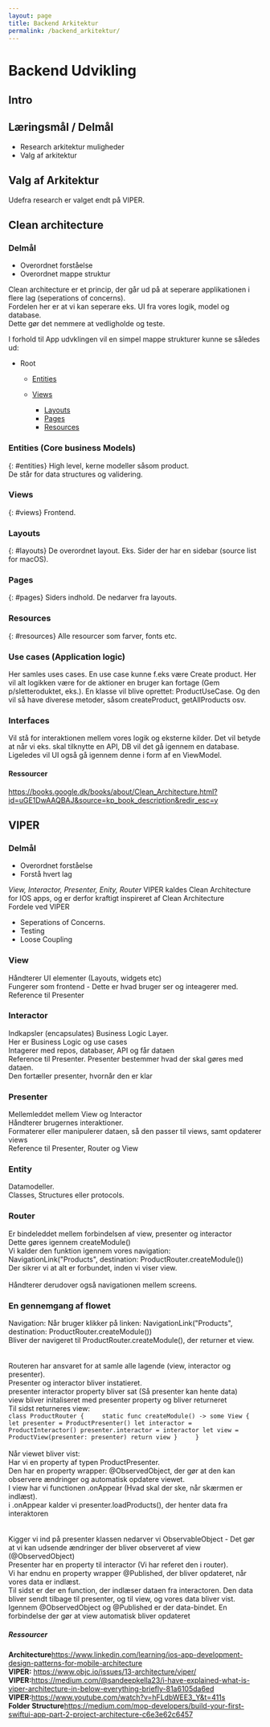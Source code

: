 ```yaml
---
layout: page
title: Backend Arkitektur
permalink: /backend_arkitektur/
---
```

# Backend Udvikling

## Intro


## Læringsmål / Delmål
<ul>
    <li>Research arkitektur muligheder</li>
    <li>Valg af arkitektur</li>
</ul>

## Valg af Arkitektur
Udefra research er valget endt på VIPER.

## Clean architecture

### Delmål
<ul>
    <li>Overordnet forståelse</li>
    <li>Overordnet mappe struktur</li>
</ul>

Clean architecture er et princip, der går ud på at seperare applikationen i flere lag (seperations of concerns).<br/>
Fordelen her er at vi kan seperare eks. UI fra vores logik, model og database.<br/>
Dette gør det nemmere at vedligholde og teste.<br/>

I forhold til App udvklingen vil en simpel mappe strukturer kunne se således ud:
<ul>
    <li>Root</li>
    <ul>
        <li><a href="#entities">Entities</a></li>
    </ul>
    <ul>
        <li><a href="#views">Views</a></li>
        <ul>
            <li><a href="#layouts">Layouts</a></li>
            <li><a href="#pages">Pages</a></li>
            <li><a href="#resources">Resources</a></li>
        </ul>
    </ul>
</ul>

### Entities (Core business Models)
{: #entities}
High level, kerne modeller såsom product.<br/>
De står for data structures og validering.

### Views
{: #views}
Frontend. 

### Layouts
{: #layouts}
De overordnet layout. Eks. Sider der har en sidebar (source list for macOS).

### Pages
{: #pages}
Siders indhold. De nedarver fra layouts.

### Resources
{: #resources}
Alle resourcer som farver, fonts etc.

### Use cases (Application logic)
Her samles uses cases. En use case kunne f.eks være Create product.
Her vil alt logikken være for de aktioner en bruger kan fortage (Gem p/sletteroduktet, eks.).
En klasse vil blive oprettet: ProductUseCase.
Og den vil så have diverese metoder, såsom createProduct, getAllProducts osv.

### Interfaces
Vil stå for interaktionen mellem vores logik og eksterne kilder.
Det vil betyde at når vi eks. skal tilknytte en API, DB vil det gå igennem en database.
Ligeledes vil UI også gå igennem denne i form af en ViewModel.

#### Ressourcer
https://books.google.dk/books/about/Clean_Architecture.html?id=uGE1DwAAQBAJ&source=kp_book_description&redir_esc=y

## VIPER

### Delmål
<ul>
    <li>Overordnet forståelse</li>
    <li>Forstå hvert lag</li>
</ul>

<i>View, Interactor, Presenter, Enity, Router</i>
VIPER kaldes Clean Architecture for IOS apps, og er derfor kraftigt inspireret af Clean Architecture<br/>
Fordele ved VIPER<br/>
<ul>
    <li>Seperations of Concerns.</li>
    <li>Testing</li>
    <li>Loose Coupling</li>    
</ul>

### View
Håndterer UI elementer (Layouts, widgets etc)<br/>
Fungerer som frontend - Dette er hvad bruger ser og inteagerer med.<br/>
Reference til Presenter<br/>

### Interactor
Indkapsler (encapsulates) Business Logic Layer.<br/>
Her er Business Logic og use cases<br/>
Intagerer med repos, databaser, API og får dataen<br/>
Reference til Presenter. Presenter bestemmer hvad der skal gøres med dataen.<br/>
Den fortæller presenter, hvornår den er klar

### Presenter
Mellemleddet mellem View og Interactor<br/>
Håndterer brugernes interaktioner. <br/>
Formaterer eller manipulerer dataen, så den passer til views, samt opdaterer views<br/>
Reference til Presenter, Router og View

### Entity
Datamodeller.<br/>
Classes, Structures eller protocols.

### Router
Er bindeleddet mellem forbindelsen af view, presenter og interactor<br/>
Dette gøres igennem createModule()<br/>
Vi kalder den funktion igennem vores navigation: NavigationLink("Products", destination: ProductRouter.createModule())<br/>
Der sikrer vi at alt er forbundet, inden vi viser view.
<br/><br/>
Håndterer derudover også navigationen mellem screens.<br/>

### En gennemgang af flowet

Navigation: Når bruger klikker på linken: NavigationLink("Products", destination: ProductRouter.createModule())<br/>
Bliver der navigeret til ProductRouter.createModule(), der returner et view.<br/>
<br/><br/>
Routeren har ansvaret for at samle alle lagende (view, interactor og presenter). <br/>
Presenter og interactor bliver instatieret. <br/>
presenter interactor property bliver sat (Så presenter kan hente data)<br/>
view bliver initaliseret med presenter property og bliver returneret<br/>
Til sidst returneres view:<br/>
`class ProductRouter {    
    static func createModule() -> some View {
        let presenter = ProductPresenter()
        let interactor = ProductInteractor()
        presenter.interactor = interactor
        let view = ProductView(presenter: presenter)
        return view
    }    
}`
<br/><br/>
Når viewet bliver vist:<br/>
Har vi en property af typen ProductPresenter. <br/>
Den har en property wrapper: @ObservedObject, der gør at den kan observere ændringer og automatisk opdatere viewet.<br/>
I view har vi functionen .onAppear (Hvad skal der ske, når skærmen er indlæst).<br/>
i .onAppear kalder vi presenter.loadProducts(), der henter data fra interaktoren<br/>
<br/><br/>
Kigger vi ind på presenter klassen nedarver vi ObservableObject - Det gør at vi kan udsende ændringer der bliver observeret af view (@ObservedObject)<br/>
Presenter har en property til interactor (Vi har referet den i router).<br/>
Vi har endnu en property wrapper @Published, der bliver opdateret, når vores data er indlæst.<br/>
Til sidst er der en function, der indlæser dataen fra interactoren. Den data bliver sendt tilbage til presenter, og til view, og vores data bliver vist.<br/>
Igennem @ObservedObject og @Published er der data-bindet. En forbindelse der gør at view automatisk bliver opdateret<br/>



##### Ressourcer
<b>Architecture</b>https://www.linkedin.com/learning/ios-app-development-design-patterns-for-mobile-architecture<br/>
<b>VIPER:</b> https://www.objc.io/issues/13-architecture/viper/<br/>
<b>VIPER:</b>https://medium.com/@sandeepkella23/i-have-explained-what-is-viper-architecture-in-below-everything-briefly-81a6105da6ed<br/>
<b>VIPER:</b>https://www.youtube.com/watch?v=hFLdbWEE3_Y&t=411s<br/>
<b>Folder Structure</b>https://medium.com/mop-developers/build-your-first-swiftui-app-part-2-project-architecture-c6e3e62c6457<br/>